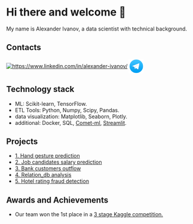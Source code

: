 # Hi there and welcome 👋

My name is Alexander Ivanov, a data scientist with technical background.

## Contacts
<a href="https://www.linkedin.com/in/alexander-ivanov/" target="blank"><img align="center" src="https://raw.githubusercontent.com/rahuldkjain/github-profile-readme-generator/master/src/images/icons/Social/linked-in-alt.svg" alt="https://www.linkedin.com/in/alexander-ivanov/" height="30" width="40" /></a>
<a href="https://t.me/aligivanov" target="blank"><img align="center" src="https://github.com/Alex1iv/Alex1iv/blob/d21c272ca29c6fa87a3814a599b208053b24bff2/telegram_icon.png" alt="https://t.me/aligivanov" height="40" width="40" /></a>
</p>


## Technology stack

* ML: Scikit-learn, TensorFlow. 
* ETL Tools: Python, Numpy, Scipy, Pandas. 
* data visualization: Matplotlib, Seaborn, Plotly.
* additional: Docker, SQL, [Comet-ml](https://www.comet.com/), [Streamlit](https://streamlit.io/).


## Projects

* [1. Hand gesture prediction](https://github.com/gesture-classification/gesture_classification)
* [2. Job candidates salary prediction](https://github.com/Alex1iv/Applicant_salary_prediction)
* [3. Bank customers outflow](https://github.com/Alex1iv/Bank_customers_outflow)
* [4. Relation_db analysis](https://github.com/Alex1iv/Relation-db)
* [5. Hotel rating fraud detection](https://github.com/Alex1iv/Hotel-rating-prediction)

## Awards and Achievements

* Our team won the 1st place in a [3 stage Kaggle competition.](https://www.kaggle.com/competitions/motorica-advanced-gesture-classification)